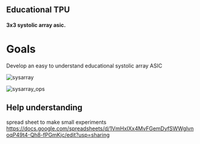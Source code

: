 ## Educational TPU
#### 3x3 systolic array asic.


# Goals 
Develop an easy to understand educational systolic array ASIC

![sysarray](https://user-images.githubusercontent.com/838303/180747843-4764a010-1e7f-4007-bd59-b9499a71b3df.png)

![sysarray_ops](https://user-images.githubusercontent.com/838303/180747849-8de32f73-2022-45a0-8c45-939dd15c8a64.png)


## Help understanding
spread sheet to make small experiments 
https://docs.google.com/spreadsheets/d/1VmHxIXx4MvFGemDyfSWWgIvnoqP49t4-Qh8-fPGmKjc/edit?usp=sharing
